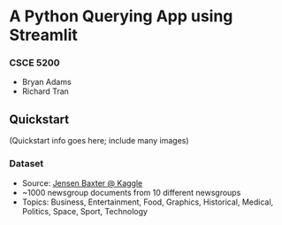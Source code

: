 # A Python Querying App using Streamlit

### CSCE 5200
* Bryan Adams 
* Richard Tran

## Quickstart

(Quickstart info goes here; include many images)

### Dataset 
* Source: [Jensen Baxter @ Kaggle](https://www.kaggle.com/datasets/jensenbaxter/10dataset-text-document-classification)
* ~1000 newsgroup documents from 10 different newsgroups 
* Topics: Business, Entertainment, Food, Graphics, Historical, Medical, Politics, Space, Sport, Technology
